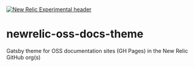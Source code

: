 [![New Relic Experimental header](https://github.com/newrelic/open-source-office/raw/master/examples/categories/images/Experimental.png)](https://github.com/newrelic/open-source-office/blob/master/examples/categories/index.md#category-new-relic-experimental)

# newrelic-oss-docs-theme
Gatsby theme for OSS documentation sites (GH Pages) in the New Relic GitHub org(s)
